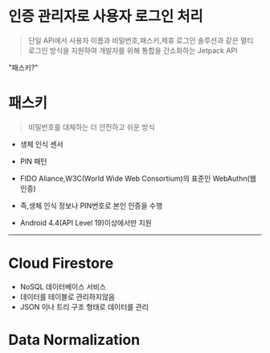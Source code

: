 # 인증 관리자로 사용자 로그인 처리 

> 단일 APi에서 사용자 이름과 비밀번호,패스키,제휴 로그인 솔루션과 같은 멀티 로그인 방식을 지원하여 개발자를 위해 통합을 간소화하는 Jetpack API 

"패스키?" 

# 패스키 

> 비밀번호를 대체하는 더 안전하고 쉬운 방식 
- 생체 인식 센서
- PIN 패턴
- FIDO Aliance,W3C(World Wide Web Consortium)의 표준인 WebAuthn(웹 인증)
- 즉,생체 인식 정보나 PIN번호로 본인 인증을 수행 

- Android 4.4(API Level 19)이상에서만 지원


---

# Cloud Firestore
- NoSQL 데이터베이스 서비스
- 데이터를 테이블로 관리하지않음
- JSON 이나 트리 구조 형태로 데이터를 관리

# Data Normalization 
